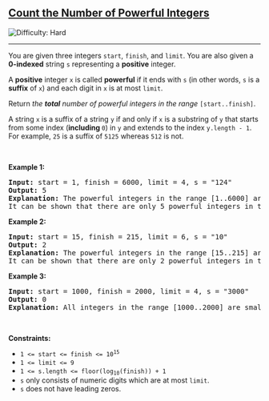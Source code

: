 <h2><a href="https://leetcode.com/problems/count-the-number-of-powerful-integers">Count the Number of Powerful Integers</a></h2> <img src='https://img.shields.io/badge/Difficulty-Hard-red' alt='Difficulty: Hard' /><hr><p>You are given three integers <code>start</code>, <code>finish</code>, and <code>limit</code>. You are also given a <strong>0-indexed</strong> string <code>s</code> representing a <strong>positive</strong> integer.</p>

<p>A <strong>positive</strong> integer <code>x</code> is called <strong>powerful</strong> if it ends with <code>s</code> (in other words, <code>s</code> is a <strong>suffix</strong> of <code>x</code>) and each digit in <code>x</code> is at most <code>limit</code>.</p>

<p>Return <em>the <strong>total</strong> number of powerful integers in the range</em> <code>[start..finish]</code>.</p>

<p>A string <code>x</code> is a suffix of a string <code>y</code> if and only if <code>x</code> is a substring of <code>y</code> that starts from some index (<strong>including </strong><code>0</code>) in <code>y</code> and extends to the index <code>y.length - 1</code>. For example, <code>25</code> is a suffix of <code>5125</code> whereas <code>512</code> is not.</p>

<p>&nbsp;</p>
<p><strong class="example">Example 1:</strong></p>

<pre>
<strong>Input:</strong> start = 1, finish = 6000, limit = 4, s = &quot;124&quot;
<strong>Output:</strong> 5
<strong>Explanation:</strong> The powerful integers in the range [1..6000] are 124, 1124, 2124, 3124, and, 4124. All these integers have each digit &lt;= 4, and &quot;124&quot; as a suffix. Note that 5124 is not a powerful integer because the first digit is 5 which is greater than 4.
It can be shown that there are only 5 powerful integers in this range.
</pre>

<p><strong class="example">Example 2:</strong></p>

<pre>
<strong>Input:</strong> start = 15, finish = 215, limit = 6, s = &quot;10&quot;
<strong>Output:</strong> 2
<strong>Explanation:</strong> The powerful integers in the range [15..215] are 110 and 210. All these integers have each digit &lt;= 6, and &quot;10&quot; as a suffix.
It can be shown that there are only 2 powerful integers in this range.
</pre>

<p><strong class="example">Example 3:</strong></p>

<pre>
<strong>Input:</strong> start = 1000, finish = 2000, limit = 4, s = &quot;3000&quot;
<strong>Output:</strong> 0
<strong>Explanation:</strong> All integers in the range [1000..2000] are smaller than 3000, hence &quot;3000&quot; cannot be a suffix of any integer in this range.
</pre>

<p>&nbsp;</p>
<p><strong>Constraints:</strong></p>

<ul>
	<li><code>1 &lt;= start &lt;= finish &lt;= 10<sup>15</sup></code></li>
	<li><code>1 &lt;= limit &lt;= 9</code></li>
	<li><code>1 &lt;= s.length &lt;= floor(log<sub>10</sub>(finish)) + 1</code></li>
	<li><code>s</code> only consists of numeric digits which are at most <code>limit</code>.</li>
	<li><code>s</code> does not have leading zeros.</li>
</ul>
